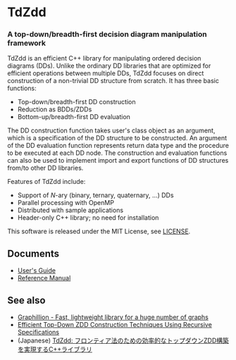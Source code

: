 TdZdd
===========================================================================

### A top-down/breadth-first decision diagram manipulation framework

TdZdd is an efficient C++ library for manipulating ordered decision diagrams
(DDs).
Unlike the ordinary DD libraries that are optimized for efficient operations
between multiple DDs, TdZdd focuses on direct construction of a non-trivial
DD structure from scratch.
It has three basic functions:

* Top-down/breadth-first DD construction
* Reduction as BDDs/ZDDs
* Bottom-up/breadth-first DD evaluation

The DD construction function takes user's class object as an argument,
which is a specification of the DD structure to be constructed.
An argument of the DD evaluation function represents return data type and
the procedure to be executed at each DD node.
The construction and evaluation functions can also be used to implement
import and export functions of DD structures from/to other DD libraries.

Features of TdZdd include:

* Support of *N*-ary (binary, ternary, quaternary, ...) DDs
* Parallel processing with OpenMP
* Distributed with sample applications
* Header-only C++ library; no need for installation

This software is released under the MIT License, see [LICENSE](LICENSE).

Documents
---------------------------------------------------------------------------

* [User's Guide](doc/users-guide.md)
* [Reference Manual](doc/html/index.html)

See also
---------------------------------------------------------------------------

* [Graphillion - Fast, lightweight library for a huge number of graphs](http://graphillion.org)
* [Efficient Top-Down ZDD Construction Techniques Using Recursive Specifications](http://www-alg.ist.hokudai.ac.jp/~thomas/TCSTR/tcstr_13_69/tcstr_13_69.pdf)
* (Japanese) [TdZdd: フロンティア法のための効率的なトップダウンZDD構築を実現するC++ライブラリ](http://www-erato.ist.hokudai.ac.jp/docs/autumn2013/iwashita.pdf)

